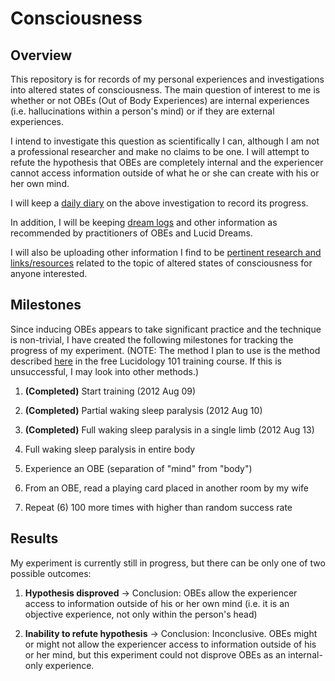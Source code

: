 # Consciousness

## Overview

This repository is for records of my personal experiences and investigations into altered states of consciousness. The main question of interest to me is whether or not OBEs (Out of Body Experiences) are internal experiences (i.e. hallucinations within a person's mind) or if they are external experiences. 

I intend to investigate this question as scientifically I can, although I am not a professional researcher and make no claims to be one. I will attempt to refute the hypothesis that OBEs are completely internal and the experiencer cannot access information outside of what he or she can create with his or her own mind.

I will keep a [daily diary](https://github.com/rakudayo/consciousness/tree/master/logs/diary) on the above investigation to record its progress.

In addition, I will be keeping [dream logs](https://github.com/rakudayo/consciousness/tree/master/logs/dreamlog) and other information as recommended by practitioners of OBEs and Lucid Dreams. 

I will also be uploading other information I find to be [pertinent research and links/resources](https://github.com/rakudayo/consciousness/tree/master/research) related to the topic of altered states of consciousness for anyone interested.

## Milestones

Since inducing OBEs appears to take significant practice and the technique is non-trivial, I have created the following milestones for tracking the progress of my experiment. (NOTE: The method I plan to use is the method described [here](http://www.lucidology.com/) in the free Lucidology 101 training course. If this is unsuccessful, I may look into other methods.)

1. **(Completed)** Start training (2012 Aug 09)

2. **(Completed)** Partial waking sleep paralysis (2012 Aug 10)

3. **(Completed)** Full waking sleep paralysis in a single limb (2012 Aug 13)

4. Full waking sleep paralysis in entire body

5. Experience an OBE (separation of "mind" from "body")

6. From an OBE, read a playing card placed in another room by my wife

7. Repeat (6) 100 more times with higher than random success rate

## Results

My experiment is currently still in progress, but there can be only one of two possible outcomes:

1. **Hypothesis disproved** -> Conclusion: OBEs allow the experiencer access to information outside of his or her own mind (i.e. it is an objective experience, not only within the person's head)

2. **Inability to refute hypothesis** -> Conclusion: Inconclusive. OBEs might or might not allow the experiencer access to information outside of his or her mind, but this experiment could not disprove OBEs as an internal-only experience.